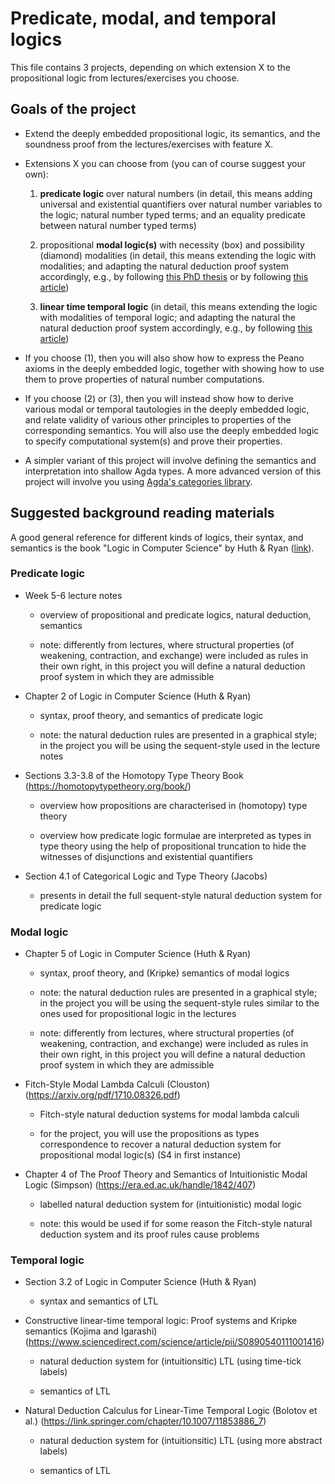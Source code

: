 # Predicate, modal, and temporal logics

This file contains 3 projects, depending on which extension X to the
propositional logic from lectures/exercises you choose.

## Goals of the project

* Extend the deeply embedded propositional logic, its semantics, and
  the soundness proof from the lectures/exercises with feature X.

* Extensions X you can choose from (you can of course suggest your own):

  1. **predicate logic** over natural numbers (in detail, this means
     adding universal and existential quantifiers over natural number
     variables to the logic; natural number typed terms; and an
     equality predicate between natural number typed terms)

  2. propositional **modal logic(s)** with necessity (box) and possibility
     (diamond) modalities (in detail, this means extending the logic with 
     modalities; and adapting the natural deduction proof system accordingly,
     e.g., by following [this PhD thesis](https://era.ed.ac.uk/handle/1842/407)
     or by following [this article](https://arxiv.org/abs/1710.08326))

  3. **linear time temporal logic** (in detail, this means extending the
     logic with modalities of temporal logic; and adapting the natural
     the natural deduction proof system accordingly, e.g., by following
     [this article](https://link.springer.com/chapter/10.1007/11853886_7))

* If you choose (1), then you will also show how to express the Peano
  axioms in the deeply embedded logic, together with showing how to
  use them to prove properties of natural number computations.

* If you choose (2) or (3), then you will instead show how to derive
  various modal or temporal tautologies in the deeply embedded logic,
  and relate validity of various other principles to properties of
  the corresponding semantics. You will also use the deeply embedded
  logic to specify computational system(s) and prove their properties.
  
* A simpler variant of this project will involve defining the
  semantics and interpretation into shallow Agda types. A more
  advanced version of this project will involve you using [Agda's
  categories library](https://github.com/agda/agda-categories).

## Suggested background reading materials

A good general reference for different kinds of logics, their syntax,
and semantics is the book "Logic in Computer Science" by Huth & Ryan
([link](https://www.cs.bham.ac.uk/research/projects/lics/)).

### Predicate logic

* Week 5-6 lecture notes

  - overview of propositional and predicate logics, natural deduction,
    semantics

  - note: differently from lectures, where structural properties (of
    weakening, contraction, and exchange) were included as rules in
    their own right, in this project you will define a natural
    deduction proof system in which they are admissible

* Chapter 2 of Logic in Computer Science (Huth & Ryan)

  - syntax, proof theory, and semantics of predicate logic

  - note: the natural deduction rules are presented in a graphical
    style; in the project you will be using the sequent-style used in
    the lecture notes

* Sections 3.3-3.8 of the Homotopy Type Theory Book (https://homotopytypetheory.org/book/)

  - overview how propositions are characterised in (homotopy) type
    theory

  - overview how predicate logic formulae are interpreted as types in
    type theory using the help of propositional truncation to hide the
    witnesses of disjunctions and existential quantifiers

* Section 4.1 of Categorical Logic and Type Theory (Jacobs)

  - presents in detail the full sequent-style natural deduction system
    for predicate logic

### Modal logic

* Chapter 5 of Logic in Computer Science (Huth & Ryan)

  - syntax, proof theory, and (Kripke) semantics of modal logics

  - note: the natural deduction rules are presented in a graphical
    style; in the project you will be using the sequent-style rules
    similar to the ones used for propositional logic in the lectures

  - note: differently from lectures, where structural properties (of
    weakening, contraction, and exchange) were included as rules in
    their own right, in this project you will define a natural
    deduction proof system in which they are admissible

* Fitch-Style Modal Lambda Calculi (Clouston) (https://arxiv.org/pdf/1710.08326.pdf)

  - Fitch-style natural deduction systems for modal lambda calculi

  - for the project, you will use the propositions as types
    correspondence to recover a natural deduction system for
    propositional modal logic(s) (S4 in first instance)

* Chapter 4 of The Proof Theory and Semantics of Intuitionistic Modal
  Logic (Simpson) (https://era.ed.ac.uk/handle/1842/407)

  - labelled natural deduction system for (intuitionistic) modal logic

  - note: this would be used if for some reason the Fitch-style natural
    deduction system and its proof rules cause problems

### Temporal logic

* Section 3.2 of Logic in Computer Science (Huth & Ryan)

  - syntax and semantics of LTL

* Constructive linear-time temporal logic: Proof systems and Kripke
  semantics (Kojima and Igarashi)
  (https://www.sciencedirect.com/science/article/pii/S0890540111001416)

  - natural deduction system for (intuitionsitic) LTL (using time-tick
    labels)

  - semantics of LTL

* Natural Deduction Calculus for Linear-Time Temporal Logic (Bolotov et al.)
  (https://link.springer.com/chapter/10.1007/11853886_7)

  - natural deduction system for (intuitionsitic) LTL (using more
    abstract labels)

  - semantics of LTL
